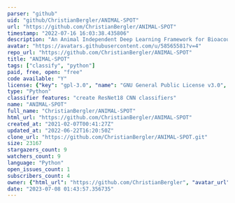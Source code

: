 ```yaml
---
parser: "github"
uid: "github/ChristianBergler/ANIMAL-SPOT"
url: "https://github.com/ChristianBergler/ANIMAL-SPOT"
timestamp: "2022-07-16 16:03:38.435806"
description: "An Animal Independent Deep Learning Framework for Bioacoustic Signal Segmentation and Classification Including a Detailed User-Guide"
avatar: "https://avatars.githubusercontent.com/u/58565581?v=4"
repo_url: "https://github.com/ChristianBergler/ANIMAL-SPOT"
title: "ANIMAL-SPOT"
tags: ["classify", "python"]
paid, free, open: "free"
code available: "Y"
license: {"key": "gpl-3.0", "name": "GNU General Public License v3.0", "spdx_id": "GPL-3.0", "url": "https://api.github.com/licenses/gpl-3.0", "node_id": "MDc6TGljZW5zZTk="}
type: "Python"
classifier features: "create ResNet18 CNN classifiers"
name: "ANIMAL-SPOT"
full_name: "ChristianBergler/ANIMAL-SPOT"
html_url: "https://github.com/ChristianBergler/ANIMAL-SPOT"
created_at: "2021-02-07T00:41:27Z"
updated_at: "2022-06-22T16:20:50Z"
clone_url: "https://github.com/ChristianBergler/ANIMAL-SPOT.git"
size: 23167
stargazers_count: 9
watchers_count: 9
language: "Python"
open_issues_count: 1
subscribers_count: 4
owner: {"html_url": "https://github.com/ChristianBergler", "avatar_url": "https://avatars.githubusercontent.com/u/58565581?v=4", "login": "ChristianBergler", "type": "User"}
date: "2023-07-08 01:43:57.356735"
---
```

